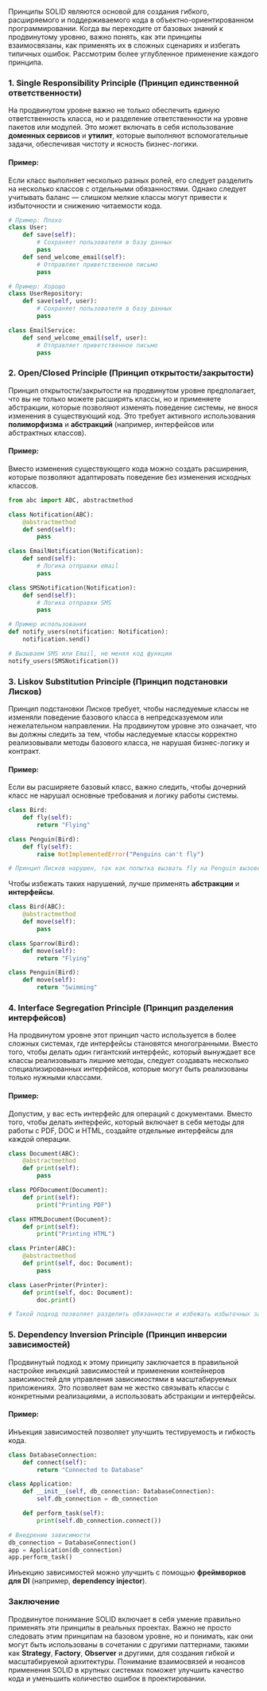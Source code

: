 Принципы SOLID являются основой для создания гибкого, расширяемого и поддерживаемого кода в объектно-ориентированном программировании. Когда вы переходите от базовых знаний к продвинутому уровню, важно понять, как эти принципы взаимосвязаны, как применять их в сложных сценариях и избегать типичных ошибок. Рассмотрим более углубленное применение каждого принципа.

### 1. **Single Responsibility Principle (Принцип единственной ответственности)**

На продвинутом уровне важно не только обеспечить единую ответственность класса, но и разделение ответственности на уровне пакетов или модулей. Это может включать в себя использование **доменных сервисов** и **утилит**, которые выполняют вспомогательные задачи, обеспечивая чистоту и ясность бизнес-логики.

#### Пример:
Если класс выполняет несколько разных ролей, его следует разделить на несколько классов с отдельными обязанностями. Однако следует учитывать баланс — слишком мелкие классы могут привести к избыточности и снижению читаемости кода.

```python
# Пример: Плохо
class User:
    def save(self):
        # Сохраняет пользователя в базу данных
        pass
    def send_welcome_email(self):
        # Отправляет приветственное письмо
        pass

# Пример: Хорошо
class UserRepository:
    def save(self, user):
        # Сохраняет пользователя в базу данных
        pass

class EmailService:
    def send_welcome_email(self, user):
        # Отправляет приветственное письмо
        pass
````

### 2. **Open/Closed Principle (Принцип открытости/закрытости)**

Принцип открытости/закрытости на продвинутом уровне предполагает, что вы не только можете расширять классы, но и применяете абстракции, которые позволяют изменять поведение системы, не внося изменения в существующий код. Это требует активного использования **полиморфизма** и **абстракций** (например, интерфейсов или абстрактных классов).

#### Пример:

Вместо изменения существующего кода можно создать расширения, которые позволяют адаптировать поведение без изменения исходных классов.

```python
from abc import ABC, abstractmethod

class Notification(ABC):
    @abstractmethod
    def send(self):
        pass

class EmailNotification(Notification):
    def send(self):
        # Логика отправки email
        pass

class SMSNotification(Notification):
    def send(self):
        # Логика отправки SMS
        pass

# Пример использования
def notify_users(notification: Notification):
    notification.send()

# Вызываем SMS или Email, не меняя код функции
notify_users(SMSNotification())
```

### 3. **Liskov Substitution Principle (Принцип подстановки Лисков)**

Принцип подстановки Лисков требует, чтобы наследуемые классы не изменяли поведение базового класса в непредсказуемом или нежелательном направлении. На продвинутом уровне это означает, что вы должны следить за тем, чтобы наследуемые классы корректно реализовывали методы базового класса, не нарушая бизнес-логику и контракт.

#### Пример:

Если вы расширяете базовый класс, важно следить, чтобы дочерний класс не нарушал основные требования и логику работы системы.

```python
class Bird:
    def fly(self):
        return "Flying"

class Penguin(Bird):
    def fly(self):
        raise NotImplementedError("Penguins can't fly")

# Принцип Лисков нарушен, так как попытка вызвать fly на Penguin вызовет ошибку.
```

Чтобы избежать таких нарушений, лучше применять **абстракции** и **интерфейсы**.

```python
class Bird(ABC):
    @abstractmethod
    def move(self):
        pass

class Sparrow(Bird):
    def move(self):
        return "Flying"

class Penguin(Bird):
    def move(self):
        return "Swimming"
```

### 4. **Interface Segregation Principle (Принцип разделения интерфейсов)**

На продвинутом уровне этот принцип часто используется в более сложных системах, где интерфейсы становятся многогранными. Вместо того, чтобы делать один гигантский интерфейс, который вынуждает все классы реализовывать лишние методы, следует создавать несколько специализированных интерфейсов, которые могут быть реализованы только нужными классами.

#### Пример:

Допустим, у вас есть интерфейс для операций с документами. Вместо того, чтобы делать интерфейс, который включает в себя методы для работы с PDF, DOC и HTML, создайте отдельные интерфейсы для каждой операции.

```python
class Document(ABC):
    @abstractmethod
    def print(self):
        pass

class PDFDocument(Document):
    def print(self):
        print("Printing PDF")

class HTMLDocument(Document):
    def print(self):
        print("Printing HTML")

class Printer(ABC):
    @abstractmethod
    def print(self, doc: Document):
        pass

class LaserPrinter(Printer):
    def print(self, doc: Document):
        doc.print()

# Такой подход позволяет разделить обязанности и избежать избыточных зависимостей.
```

### 5. **Dependency Inversion Principle (Принцип инверсии зависимостей)**

Продвинутый подход к этому принципу заключается в правильной настройке инъекций зависимостей и применении контейнеров зависимостей для управления зависимостями в масштабируемых приложениях. Это позволяет вам не жестко связывать классы с конкретными реализациями, а использовать абстракции и интерфейсы.

#### Пример:

Инъекция зависимостей позволяет улучшить тестируемость и гибкость кода.

```python
class DatabaseConnection:
    def connect(self):
        return "Connected to Database"

class Application:
    def __init__(self, db_connection: DatabaseConnection):
        self.db_connection = db_connection

    def perform_task(self):
        print(self.db_connection.connect())

# Внедрение зависимости
db_connection = DatabaseConnection()
app = Application(db_connection)
app.perform_task()
```

Инъекцию зависимостей можно улучшить с помощью **фреймворков для DI** (например, **dependency injector**).

### Заключение

Продвинутое понимание SOLID включает в себя умение правильно применять эти принципы в реальных проектах. Важно не просто следовать этим принципам на базовом уровне, но и понимать, как они могут быть использованы в сочетании с другими паттернами, такими как **Strategy**, **Factory**, **Observer** и другими, для создания гибкой и масштабируемой архитектуры. Понимание взаимосвязей и нюансов применения SOLID в крупных системах поможет улучшить качество кода и уменьшить количество ошибок в проектировании.